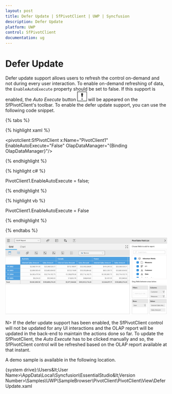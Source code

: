 ```yaml
---
layout: post
title: Defer Update | SfPivotClient | UWP | Syncfusion
description: Defer Update
platform: UWP
control: SfPivotClient
documentation: ug
---
```


# Defer Update

Defer update support allows users to refresh the control on-demand and not during every user interaction. To enable on-demand refreshing of data, the `EnableAutoExecute` property should be set to false. If this support is enabled, the *Auto Execute* button ![](Defer-Update_images/Defer-update-icon.png) will be appeared on the SfPivotClient's toolbar. To enable the defer update support, you can use the following code snippet.

{% tabs %}

{% highlight xaml %}

<pivotclient:SfPivotClient x:Name="PivotClient1" EnableAutoExecute="False" OlapDataManager="{Binding OlapDataManager}"/>

{% endhighlight %}

{% highlight c# %}

PivotClient1.EnableAutoExecute = false;

{% endhighlight %}

{% highlight vb %}

PivotClient1.EnableAutoExecute = False

{% endhighlight %}

{% endtabs %}

![](Defer-Update_images/PivotClient-defer-update-button.png)

N> If the defer update support has been enabled, the SfPivotClient control will not be updated for any UI interactions and the OLAP report will be updated in the back-end to maintain the actions done so far. To update the SfPivotClient, the *Auto Execute* has to be clicked manually and so, the SfPivotClient control will be refreshed based on the OLAP report available at that instant.

A demo sample is available in the following location.

{system drive}:\Users\&lt;User Name&gt;\AppData\Local\Syncfusion\EssentialStudio\&lt;Version Number&gt;\Samples\UWP\SampleBrowser\PivotClient\PivotClient\View\DeferUpdate.xaml
